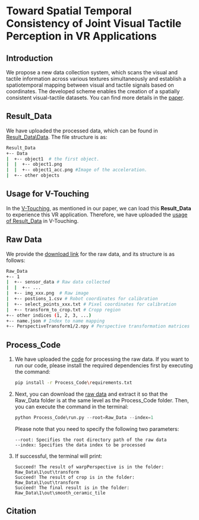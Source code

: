 # Toward Spatial Temporal Consistency of Joint Visual Tactile Perception in VR Applications

## Introduction
We propose a new data collection system, which scans the visual and tactile information across various textures simultaneously and establish a spatiotemporal mapping between visual and tactile signals based on coordinates. The developed scheme enables the creation of a spatially consistent visual-tactile datasets. You can find more details in the [paper](link).


## Result_Data
We have uploaded the processed data, which can be found in [Result_Data\Data](./Result_Data/Data). The file structure is as:

```bash
Result_Data
+-- Data
|  +-- object1  # the first object.
|  |  +-- object1.png 
|  |  +-- object1_acc.png #Image of the acceleration. 
|  +-- other objects
```

## Usage for V-Touching
In the [V-Touching](https://github.com/wmtlab/V-Touching), as mentioned in our paper, we can load this **Result_Data** to experience this VR application.
Therefore, we have uploaded the [usage of Result_Data](./Result_Data/README.md) in V-Touching.

## Raw Data
We provide the [download link](https://drive.google.com/file/d/1dyjluW00Z5RIfV7Saul47CdEo3FqGSM0/view?usp=drive_link) for the raw data, and its structure is as follows:
```bash
Raw_Data
+-- 1
|  +-- sensor_data # Raw data collected
|  |  +-- ...
|  +-- img_xxx.png  # Raw image
|  +-- postions_1.csv # Robot coordinates for calibration
|  +-- select_points_xxx.txt # Pixel coordinates for calibration
|  +-- transform_to_crop.txt # Cropp region
+-- other indices (1, 2, 3, ...)
+-- name.json # Index to name mapping
+-- PerspectiveTransform1/2.npy # Perspective transformation matrices
```

## Process_Code
1. We have uploaded the [code](Process_Code)  for processing the raw data.
If you want to run our code, please install the required dependencies first by executing the command:
    ```bash
    pip install -r Process_Code\requirements.txt
    ```
2. Next, you can download the [raw data](https://drive.google.com/file/d/1dyjluW00Z5RIfV7Saul47CdEo3FqGSM0/view?usp=drive_link) and extract it so that the Raw_Data folder is at the same level as the Process_Code folder. Then, you can execute the command in the terminal:
    ```python
    python Process_Code\run.py --root=Raw_Data --index=1 
    ```
    Please note that you need to specify the following two parameters:
    ```
    --root: Specifies the root directory path of the raw data
    --index: Specifies the data index to be processed
    ```
3. If successful, the terminal will print:
    ```
    Succeed! The result of warpPerspective is in the folder:  Raw_Data\1\out\transform
    Succeed! The result of crop is in the folder:  Raw_Data\1\out\transform
    Succeed! The final result is in the folder:  Raw_Data\1\out\smooth_ceramic_tile
    ```

## Citation




